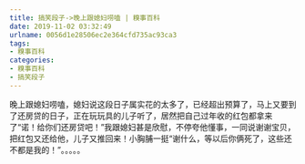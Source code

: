 ```yaml
---
title: 搞笑段子->晚上跟媳妇唠嗑 | 糗事百科
date: 2019-11-02 03:32:49
urlname: 0056d1e28506ec2e364cfd735ac93ca3
tags: 
- 糗事百科
categories:
- 糗事百科
- 搞笑段子
---
```

晚上跟媳妇唠嗑，媳妇说这段日子属实花的太多了，已经超出预算了，马上又要到了还房贷的日子，正在玩玩具的儿子听了，居然把自己过年收的红包都拿来了“诺！给你们还房贷吧！”我跟媳妇甚是欣慰，不停夸他懂事，一同说谢谢宝贝，把红包又还给他，儿子又推回来！小胸脯一挺“谢什么，等以后你俩死了，这些还不都是我的！”。。。。。


